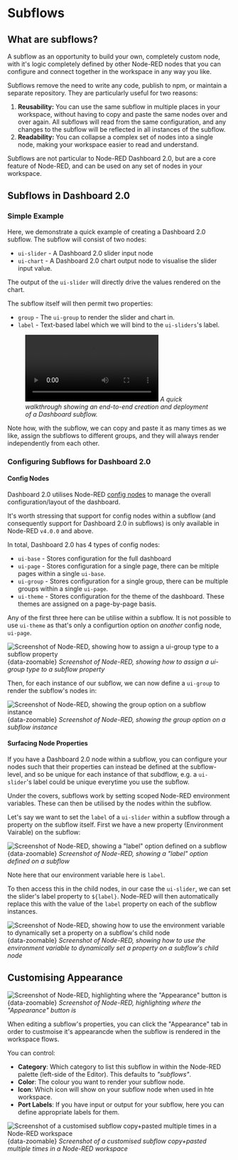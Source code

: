 <script setup>
    import ComingSoon from '../components/ComingSoon.vue';
    import NodeREDVersion from '../components/NodeRedVersion.vue';
</script>

# Subflows

## What are subflows?

A subflow as an opportunity to build your own, completely custom node, with it's logic completely defined by other Node-RED nodes that you can configure and connect together in the workspace in any way you like.

Subflows remove the need to write any code, publish to npm, or maintain a separate repository. They are particularly useful for two reasons:

1. **Reusability:** You can use the same subflow in multiple places in your workspace, without having to copy and paste the same nodes over and over again. All subflows will read from the same configuration, and any changes to the subflow will be reflected in all instances of the subflow.
2. **Readability:** You can collapse a complex set of nodes into a single node, making your workspace easier to read and understand.

Subflows are not particular to Node-RED Dashboard 2.0, but are a core feature of Node-RED, and can be used on any set of nodes in your workspace.

## Subflows in Dashboard 2.0 <ComingSoon /> <NodeREDVersion version="4.0.0" />

### Simple Example

Here, we demonstrate a quick example of creating a Dashboard 2.0 subflow. The subflow will consist of two nodes:

- `ui-slider` - A Dashboard 2.0 slider input node
- `ui-chart` - A Dashboard 2.0 chart output node to visualise the slider input value.

The output of the `ui-slider` will directly drive the values rendered on the chart.

The subflow itself will then permit two properties:

- `group` - The `ui-group` to render the slider and chart in.
- `label` - Text-based label which we will bind to the `ui-sliders`'s label.

<figure>
    <video controls>
        <source src="https://website-data.s3.eu-west-1.amazonaws.com/dashboard-subflows.mp4" type="video/mp4">
        Your browser does not support the video tag.
    </video>
    <em>A quick walkthrough showing an end-to-end creation and deployment of a Dashboard subflow.</em>
</figure>

Note how, with the subflow, we can copy and paste it as many times as we like, assign the subflows to different groups, and they will always render independently from each other.

### Configuring Subflows for Dashboard 2.0

#### Config Nodes

Dashboard 2.0 utilises Node-RED [config nodes](https://nodered.org/docs/creating-nodes/config-nodes) to manage the overall configuration/layout of the dashboard.

It's worth stressing that support for config nodes within a subflow (and consequently support for Dashboard 2.0 in subflows) is only available in Node-RED `v4.0.0` and above.

In total, Dashboard 2.0 has 4 types of config nodes:

- `ui-base` - Stores configuration for the full dashboard
- `ui-page` - Stores configuration for a single page, there can be mltiple pages within a single `ui-base`.
- `ui-group` - Stores configuration for a single group, there can be multiple groups within a single `ui-page`.
- `ui-theme` - Stores configuration for the theme of the dashboard. These themes are assigned on a page-by-page basis.

Any of the first three here can be utilise within a subflow. It is not possible to use `ui-theme` as that's only a configurtion option on _another_ config node, `ui-page`.

![Screenshot of Node-RED, showing how to assign a ui-group type to a subflow property](../assets/images/subflow-config-group.png){data-zoomable}
*Screenshot of Node-RED, showing how to assign a ui-group type to a subflow property*

Then, for each instance of our subflow, we can now define a `ui-group` to render the subflow's nodes in:

![Screenshot of Node-RED, showing the group option on a subflow instance](../assets/images/subflow-config-group-option.png){data-zoomable}
*Screenshot of Node-RED, showing the group option on a subflow instance*

#### Surfacing Node Properties

If you have a Dashboard 2.0 node within a subflow, you can configure your nodes such that their properties can instead be defined at the subflow-level, and so be unique for each instance of that subdflow, e.g. a `ui-slider`'s label could be unique everytime you use the subflow. 

Under the covers, subflows work by setting scoped Node-RED environment variables. These can then be utilised by the nodes within the subflow.

Let's say we want to set the `label` of a `ui-slider` within a subflow through a property on the subflow itself. First we have a new property (Environment Vairable) on the subflow:

![Screenshot of Node-RED, showing a "label" option defined on a subflow](../assets/images/subflow-config-label.png){data-zoomable}
*Screenshot of Node-RED, showing a "label" option defined on a subflow*

Note here that our environment variable here is `label`.

To then access this in the child nodes, in our case the `ui-slider`, we can set the slider's label property to `${label}`. Node-RED will then automatically replace this with the value of the `label` property on each of the subflow instances. 

![Screenshot of Node-RED, showing how to use the environment variable to dynamically set a property on a subflow's child node](../assets/images/subflow-config-label-slider.png){data-zoomable}
*Screenshot of Node-RED, showing how to use the environment variable to dynamically set a property on a subflow's child node*

## Customising Appearance

![Screenshot of Node-RED, highlighting where the "Appearance" button is](../assets/images/subflow-appearance.png){data-zoomable}
*Screenshot of Node-RED, highlighting where the "Appearance" button is*

When editing a subflow's properties, you can click the "Appearance" tab in order to custmoise it's appearancde when the subflow is rendered in the workspace flows.

You can control:

- **Category**: Which category to list this subflow in within the Node-RED palette (left-side of the Editor). This defaults to _"subflows"_.
- **Color**: The colour you want to render your subflow node.
- **Icon**: Which icon will show on your subflow node when used in hte workspace.
- **Port Labels**: If you have input or output for your subflow, here you can define appropriate labels for them.

![Screenshot of a customised subflow copy+pasted multiple times in a Node-RED workspace](../assets/images/subflow-appearance-example.png){data-zoomable}
*Screenshot of a customised subflow copy+pasted multiple times in a Node-RED workspace*

### 